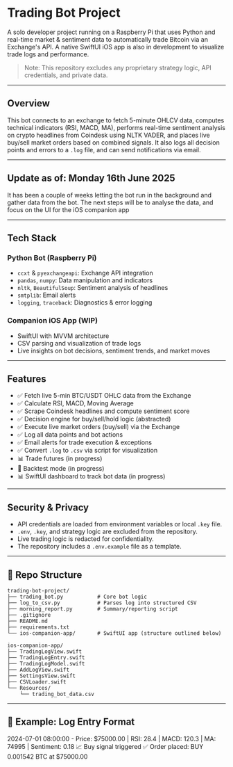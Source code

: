 # Trading Bot Project

A solo developer project running on a Raspberry Pi that uses Python and real-time market & sentiment data to automatically trade Bitcoin via an Exchange's API. A native SwiftUI iOS app is also in development to visualize trade logs and performance.

> Note: This repository excludes any proprietary strategy logic, API credentials, and private data.

---

## Overview

This bot connects to an exchange to fetch 5-minute OHLCV data, computes technical indicators (RSI, MACD, MA), performs real-time sentiment analysis on crypto headlines from Coindesk using NLTK VADER, and places live buy/sell market orders based on combined signals. It also logs all decision points and errors to a `.log` file, and can send notifications via email.

---

## Update as of: Monday 16th June 2025

It has been a couple of weeks letting the bot run in the background and gather data from the bot. The next steps will be to analyse the data, and focus on the UI for the iOS companion app

---

## Tech Stack

### Python Bot (Raspberry Pi)
- `ccxt` & `pyexchangeapi`: Exchange API integration
- `pandas`, `numpy`: Data manipulation and indicators
- `nltk`, `BeautifulSoup`: Sentiment analysis of headlines
- `smtplib`: Email alerts
- `logging`, `traceback`: Diagnostics & error logging

### Companion iOS App (WIP)
- SwiftUI with MVVM architecture
- CSV parsing and visualization of trade logs
- Live insights on bot decisions, sentiment trends, and market moves

---

## Features

- ✅ Fetch live 5-min BTC/USDT OHLC data from the Exchange
- ✅ Calculate RSI, MACD, Moving Average
- ✅ Scrape Coindesk headlines and compute sentiment score
- ✅ Decision engine for buy/sell/hold logic (abstracted)
- ✅ Execute live market orders (buy/sell) via the Exchange
- ✅ Log all data points and bot actions
- ✅ Email alerts for trade execution & exceptions
- ✅ Convert `.log` to `.csv` via script for visualization
- 📊 Trade futures (in progress)
- 🧪 Backtest mode (in progress)
- 📊 SwiftUI dashboard to track bot data (in progress)

---

## Security & Privacy

- API credentials are loaded from environment variables or local `.key` file.
- `.env`, `.key`, and strategy logic are excluded from the repository.
- Live trading logic is redacted for confidentiality.
- The repository includes a `.env.example` file as a template.

---

## 📁 Repo Structure

```
trading-bot-project/
├── trading_bot.py           # Core bot logic
├── log_to_csv.py            # Parses log into structured CSV
├── morning_report.py        # Summary/reporting script
├── .gitignore
├── README.md
├── requirements.txt
└── ios-companion-app/       # SwiftUI app (structure outlined below)

ios-companion-app/
├── TradingLogView.swift
├── TradingLogEntry.swift
├── TradingLogModel.swift
├── AddLogView.swift
├── SettingsView.swift
├── CSVLoader.swift
└── Resources/
    └── trading_bot_data.csv
```


---

## 🧪 Example: Log Entry Format

2024-07-01 08:00:00 - Price: $75000.00 | RSI: 28.4 | MACD: 120.3 | MA: 74995 | Sentiment: 0.18 📈 Buy signal triggered ✅ Order placed: BUY 0.001542 BTC at $75000.00
